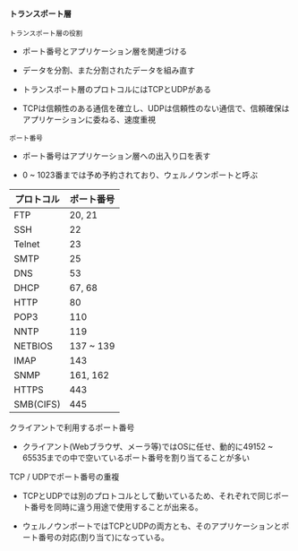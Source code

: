 ### `トランスポート層`

`トランスポート層の役割`
- ポート番号とアプリケーション層を関連づける

- データを分割、また分割されたデータを組み直す

- トランスポート層のプロトコルにはTCPとUDPがある

- TCPは信頼性のある通信を確立し、UDPは信頼性のない通信で、信頼確保はアプリケーションに委ねる、速度重視

`ポート番号`

- ポート番号はアプリケーション層への出入り口を表す

- 0 ~ 1023番までは予め予約されており、ウェルノウンポートと呼ぶ

|プロトコル |ポート番号|
|---------|---------|
|FTP      |20, 21   |
|SSH      |22       |
|Telnet   |23       |
|SMTP     |25       |
|DNS      |53       |
|DHCP     |67, 68   |
|HTTP     |80       |
|POP3     |110      |
|NNTP     |119      |
|NETBIOS  |137 ~ 139|
|IMAP     |143      |
|SNMP     |161, 162 |
|HTTPS    |443      |
|SMB(CIFS)|445      |

クライアントで利用するポート番号
- クライアント(Webブラウザ、メーラ等)ではOSに任せ、動的に49152 ~ 65535までの中で空いているポート番号を割り当てることが多い

TCP / UDPでポート番号の重複
- TCPとUDPでは別のプロトコルとして動いているため、それぞれで同じポート番号を同時に違う用途で使用することが出来る。

- ウェルノウンポートではTCPとUDPの両方とも、そのアプリケーションとポート番号の対応(割り当て)になっている。
